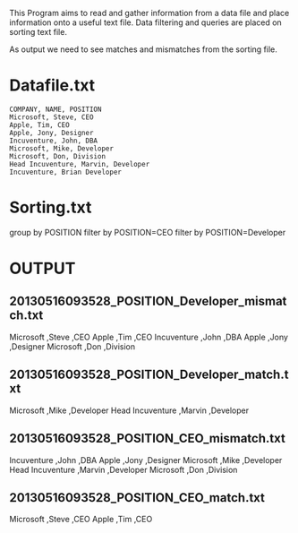 
This Program aims to read and gather information from a data file and place information onto a useful text file.
Data filtering and queries are placed on sorting text file.

As output we need to see matches and mismatches from the sorting file.

Datafile.txt
==============
	COMPANY, NAME, POSITION
	Microsoft, Steve, CEO
	Apple, Tim, CEO
	Apple, Jony, Designer
	Incuventure, John, DBA 
	Microsoft, Mike, Developer 
	Microsoft, Don, Division 
	Head Incuventure, Marvin, Developer 
	Incuventure, Brian Developer

Sorting.txt
=============
group by POSITION 
filter by POSITION=CEO 
filter by POSITION=Developer


OUTPUT
===========
20130516093528_POSITION_Developer_mismatch.txt
----------------------------
Microsoft ,Steve ,CEO
Apple ,Tim ,CEO
Incuventure ,John ,DBA
Apple ,Jony ,Designer
Microsoft ,Don ,Division

20130516093528_POSITION_Developer_match.txt
----------------------------
Microsoft ,Mike ,Developer
Head Incuventure ,Marvin ,Developer

20130516093528_POSITION_CEO_mismatch.txt
---------------------------
Incuventure ,John ,DBA
Apple ,Jony ,Designer
Microsoft ,Mike ,Developer
Head Incuventure ,Marvin ,Developer
Microsoft ,Don ,Division

20130516093528_POSITION_CEO_match.txt
--------------------------
Microsoft ,Steve ,CEO
Apple ,Tim ,CEO

